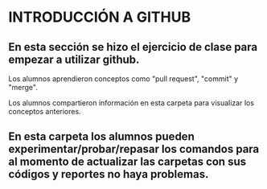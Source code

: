 # INTRODUCCIÓN A GITHUB
## En esta sección se hizo el ejercicio de clase para empezar a utilizar github. 

Los alumnos aprendieron conceptos como "pull request", "commit" y "merge".

Los alumnos compartieron información en esta carpeta para visualizar los conceptos anteriores. 

## En esta carpeta los alumnos pueden experimentar/probar/repasar los comandos para al momento de actualizar las carpetas con sus códigos y reportes no haya problemas. 

